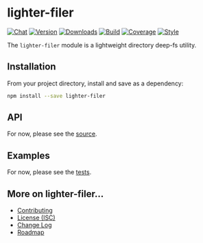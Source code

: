 # lighter-filer
[![Chat](https://badges.gitter.im/chat.svg)](//gitter.im/lighterio/public)
[![Version](https://img.shields.io/npm/v/lighter-filer.svg)](//www.npmjs.com/package/lighter-filer)
[![Downloads](https://img.shields.io/npm/dm/lighter-filer.svg)](//www.npmjs.com/package/lighter-filer)
[![Build](https://img.shields.io/travis/lighterio/lighter-filer.svg)](//travis-ci.org/lighterio/lighter-filer)
[![Coverage](https://img.shields.io/coveralls/lighterio/lighter-filer/master.svg)](//coveralls.io/r/lighterio/lighter-filer)
[![Style](https://img.shields.io/badge/code%20style-standard-brightgreen.svg)](//www.npmjs.com/package/standard)

The `lighter-filer` module is a lightweight directory deep-fs utility.


## Installation

From your project directory, install and save as a dependency:
```bash
npm install --save lighter-filer
```


## API

For now, please see the [source](https://github.com/lighterio/lighter-filer/blob/master/lighter-filer.js).


## Examples

For now, please see the [tests](https://github.com/lighterio/lighter-filer/blob/master/test).


## More on lighter-filer...
* [Contributing](//github.com/lighterio/lighter-filer/blob/master/CONTRIBUTING.md)
* [License (ISC)](//github.com/lighterio/lighter-filer/blob/master/LICENSE.md)
* [Change Log](//github.com/lighterio/lighter-filer/blob/master/CHANGELOG.md)
* [Roadmap](//github.com/lighterio/lighter-filer/blob/master/ROADMAP.md)
